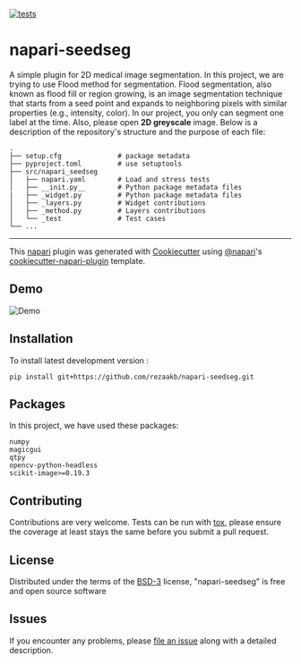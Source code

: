 [![tests](https://github.com/rezaakb/napari-seedseg/workflows/tests/badge.svg)](https://github.com/rezaakb/napari-seedseg/actions)

# napari-seedseg

A simple plugin for 2D medical image segmentation. In this project, we are trying to use Flood method for segmentation. 
Flood segmentation, also known as flood fill or region growing, is an image segmentation technique that starts from a seed point and expands to neighboring pixels with similar properties (e.g., intensity, color). In our project, you only can segment one label at the time. Also, please open **2D greyscale** image. Below is a description of the repository's structure and the purpose of each file:

    .
    ├── setup.cfg              # package metadata
    ├── pyproject.toml         # use setuptools
    ├── src/napari_seedseg     
    │   ├── napari.yaml        # Load and stress tests
    │   ├── __init.py__        # Python package metadata files
    |   ├── _widget.py         # Python package metadata files
    │   ├── _layers.py         # Widget contributions
    │   ├── _method.py         # Layers contributions
    │   └── _test              # Test cases
    └── ...

----------------------------------

This [napari] plugin was generated with [Cookiecutter] using [@napari]'s [cookiecutter-napari-plugin] template.

<!--
Don't miss the full getting started guide to set up your new package:
https://github.com/napari/cookiecutter-napari-plugin#getting-started

and review the napari docs for plugin developers:
https://napari.org/stable/plugins/index.html
-->

## Demo

![Demo](https://drive.google.com/uc?export=view&id=1nJypKACvoIUdtM5nlton5NlmCVDFupu7)

## Installation

To install latest development version :

    pip install git+https://github.com/rezaakb/napari-seedseg.git


## Packages
In this project, we have used these packages:

    numpy
    magicgui
    qtpy
    opencv-python-headless
    scikit-image>=0.19.3



## Contributing

Contributions are very welcome. Tests can be run with [tox], please ensure
the coverage at least stays the same before you submit a pull request.

## License

Distributed under the terms of the [BSD-3] license,
"napari-seedseg" is free and open source software

## Issues

If you encounter any problems, please [file an issue] along with a detailed description.

[napari]: https://github.com/napari/napari
[Cookiecutter]: https://github.com/audreyr/cookiecutter
[@napari]: https://github.com/napari
[MIT]: http://opensource.org/licenses/MIT
[BSD-3]: http://opensource.org/licenses/BSD-3-Clause
[GNU GPL v3.0]: http://www.gnu.org/licenses/gpl-3.0.txt
[GNU LGPL v3.0]: http://www.gnu.org/licenses/lgpl-3.0.txt
[Apache Software License 2.0]: http://www.apache.org/licenses/LICENSE-2.0
[Mozilla Public License 2.0]: https://www.mozilla.org/media/MPL/2.0/index.txt
[cookiecutter-napari-plugin]: https://github.com/napari/cookiecutter-napari-plugin

[file an issue]: https://github.com/rezaakb/napari-seedseg/issues

[napari]: https://github.com/napari/napari
[tox]: https://tox.readthedocs.io/en/latest/
[pip]: https://pypi.org/project/pip/
[PyPI]: https://pypi.org/
